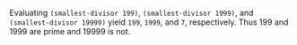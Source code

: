 Evaluating `(smallest-divisor 199)`, `(smallest-divisor 1999)`, and `(smallest-divisor 19999)` yield `199`, `1999`, and `7`, respectively.
Thus $199$ and $1999$ are prime and $19999$ is not.